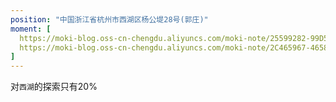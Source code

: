 ```yaml
---
position: "中国浙江省杭州市西湖区杨公堤28号(郭庄)"
moment: [
  https://moki-blog.oss-cn-chengdu.aliyuncs.com/moki-note/25599282-99D5-4160-8CD8-B6B13642F55F_1_105_c.jpeg,
  https://moki-blog.oss-cn-chengdu.aliyuncs.com/moki-note/2C465967-4658-4F9F-A5D5-2DF172B804CE_1_105_c.jpeg
]
---
```

对`西湖`的探索只有20%

